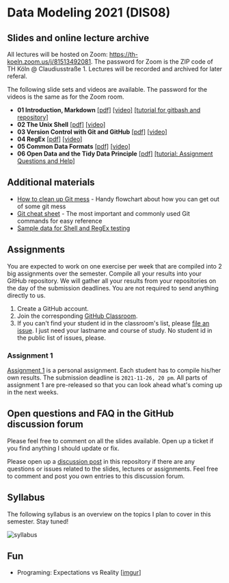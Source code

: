 # Data Modeling 2021 (DIS08) 

## Slides and online lecture archive

All lectures will be hosted on Zoom: https://th-koeln.zoom.us/j/81513492081. The password for Zoom is the ZIP code of TH Köln @ Claudiusstraße 1. Lectures will be recorded and archived for later referal.

The following slide sets and videos are available. The password for the videos is the same as for the Zoom room.

* __01 Introduction, Markdown__ [[pdf]](slides/DIS08-01-introduction.pdf) [[video]](https://th-koeln.sciebo.de/s/oEYxPh1m6ns3nhe) [[tutorial for gitbash and repository]](tutorials/DIS08-01-introduction-gitbash_a1e1.pdf)
* __02 The Unix Shell__ [[pdf]](slides/DIS08-02-shell.pdf) [[video]](https://th-koeln.sciebo.de/s/Ffg0t2BdNYp5Xmv)
* __03 Version Control with Git and GitHub__ [[pdf]](slides/DIS08-03-git-github.pdf) [[video]](https://th-koeln.sciebo.de/s/qwqAhhebohniZtU)
* __04 RegEx__ [[pdf]](slides/DIS08-04-regex.pdf) [[video]](https://th-koeln.sciebo.de/s/fwXtqBc2l35uCFe)
* __05 Common Data Formats__ [[pdf]](slides/DIS08-05-csv-json-xml.pdf) [[video]](https://th-koeln.sciebo.de/s/z0u459U8cqk5foy)
* __06 Open Data and the Tidy Data Principle__ [[pdf]](slides/DIS08-06-tidydata.pdf) [[tutorial: Assignment Questions and Help]](tutorials/DIS08-05-Tutorial-AssignmentHelp.pdf)

## Additional materials 

* [How to clean up Git mess](http://justinhileman.info/article/git-pretty/git-pretty.pdf) - Handy flowchart about how you can get out of some git mess
* [Git cheat sheet](https://education.github.com/git-cheat-sheet-education.pdf) - The most important and commonly used Git commands for easy reference
* [Sample data for Shell and RegEx testing](datasets/shell_lesson.zip)

## Assignments

You are expected to work on one exercise per week that are compiled into 2 big assignments over the semester. Compile all your results into your GitHub repository. We will gather all your results from your repositories on the day of the submission deadlines. You are not required to send anything directly to us.

1. Create a GitHub account.
2. Join the corresponding [GitHub Classroom](https://classroom.github.com/a/Nshauyhh).
3. If you can't find your student id in the classroom's list, please [file an issue](https://github.com/irgroup-classrooms/dis08-2021/issues). I just need your lastname and course of study. No student id in the public list of issues, please.

### Assignment 1

[Assignment 1](assignments.md) is a personal assignment. Each student has to compile his/her own results. The submission deadline is `2021-11-26, 20 pm`. All parts of assignment 1 are pre-released so that you can look ahead what's coming up in the next weeks. 

## Open questions and FAQ in the GitHub discussion forum

Please feel free to comment on all the slides available. Open up a ticket if you find anything I should update or fix. 

Please open up a [discussion post](https://github.com/irgroup-classrooms/dis08-2021/discussions) in this repository if there are any questions or issues related to the slides, lectures or assignments. Feel free to comment and post you own entries to this discussion forum.


## Syllabus

The following syllabus is an overview on the topics I plan to cover in this semester. Stay tuned!

![syllabus](dis08-2021-schedule.png)

## Fun

* Programing: Expectations vs Reality [[imgur](https://imgur.com/gallery/laOofrv)]
